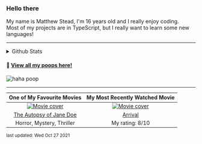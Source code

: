 ### Hello there
My name is Matthew Stead, I'm 16 years old and I really enjoy coding.<br/>
Most of my projects are in TypeScript, but I really want to learn some new languages!

---

<details>
  <summary>Github Stats</summary>
  
  ![Metrics](https://raw.githubusercontent.com/matievisthekat/matievisthekat/master/github-metrics.svg)
</details>

#### 💩 [View all my poops here!](https://map.poopmap.net/map.html?token=118c08ea753c910b6849e78958bca987)
![haha poop](https://raw.githubusercontent.com/matievisthekat/matievisthekat/master/poop-metrics.svg)

---

<!--START_SECTION:movies-->
| One of My Favourite Movies | My Most Recently Watched Movie |
| :---: | :---: |
| [![Movie cover](https://m.media-amazon.com/images/M/MV5BMjA2MTEzMzkzM15BMl5BanBnXkFtZTgwMjM2MTM5MDI@._V1_UY209_CR0,0,140,209_AL_.jpg)](https://imdb.com/title/tt7557108/?ref_=ttls_li_i) | [![Movie cover](https://m.media-amazon.com/images/M/MV5BMTExMzU0ODcxNDheQTJeQWpwZ15BbWU4MDE1OTI4MzAy._V1_SX105_CR0,0,105,153_.jpg)](https://imdb.com/title/tt2543164/) |
| [The Autopsy of Jane Doe](https://imdb.com/title/tt7557108/?ref_=ttls_li_i) | [Arrival](https://imdb.com/title/tt2543164/) |
| Horror, Mystery, Thriller | My rating: 8/10 |

<sup>last updated: Wed Oct 27 2021</sup>

<!--END_SECTION:movies-->
